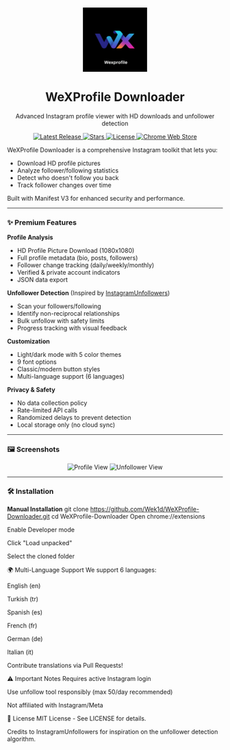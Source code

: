 <p align="center">
  <img src="icon.png" alt="WeXProfile Downloader Logo" width="150" />
</p>

<h1 align="center">WeXProfile Downloader</h1>

<p align="center">Advanced Instagram profile viewer with HD downloads and unfollower detection</p>

<p align="center">
  <a href="https://github.com/Wek1d/WeXProfile-Downloader/releases/latest">
    <img src="https://img.shields.io/github/v/release/Wek1d/WeXProfile-Downloader?style=for-the-badge&logo=github&color=blue" alt="Latest Release"/>
  </a>
  <a href="https://github.com/Wek1d/WeXProfile-Downloader/stargazers">
    <img src="https://img.shields.io/github/stars/Wek1d/WeXProfile-Downloader?style=for-the-badge&logo=github&color=yellow" alt="Stars"/>
  </a>
  <a href="https://github.com/Wek1d/WeXProfile-Downloader/blob/main/LICENSE">
    <img src="https://img.shields.io/github/license/Wek1d/WeXProfile-Downloader?style=for-the-badge&color=green" alt="License"/>
  </a>
  <a href="https://chrome.google.com/webstore/detail/wexprofile-downloader/">
    <img src="https://img.shields.io/chrome-web-store/v/EXTENSION_ID?style=for-the-badge&logo=google-chrome" alt="Chrome Web Store"/>
  </a>
</p>

WeXProfile Downloader is a comprehensive Instagram toolkit that lets you:
- Download HD profile pictures
- Analyze follower/following statistics
- Detect who doesn't follow you back
- Track follower changes over time

Built with Manifest V3 for enhanced security and performance.

---

### ✨ Premium Features

**Profile Analysis**
- HD Profile Picture Download (1080x1080)
- Full profile metadata (bio, posts, followers)
- Follower change tracking (daily/weekly/monthly)
- Verified & private account indicators
- JSON data export

**Unfollower Detection** (Inspired by [InstagramUnfollowers](https://github.com/davidarroyo1234/InstagramUnfollowers))
- Scan your followers/following
- Identify non-reciprocal relationships
- Bulk unfollow with safety limits
- Progress tracking with visual feedback

**Customization**
- Light/dark mode with 5 color themes
- 9 font options
- Classic/modern button styles
- Multi-language support (6 languages)

**Privacy & Safety**
- No data collection policy
- Rate-limited API calls
- Randomized delays to prevent detection
- Local storage only (no cloud sync)

---

### 🖼️ Screenshots

<p align="center">
  <img src="screenshots/profile-view.png" width="45%" alt="Profile View"/>
  <img src="screenshots/unfollower-view.png" width="45%" alt="Unfollower View"/>  
</p>

---

### 🛠️ Installation

**Manual Installation**
git clone https://github.com/Wek1d/WeXProfile-Downloader.git 
cd WeXProfile-Downloader
Open chrome://extensions

Enable Developer mode

Click "Load unpacked"

Select the cloned folder

🌍 Multi-Language Support
We support 6 languages:

English (en)

Turkish (tr)

Spanish (es)

French (fr)

German (de)

Italian (it)

Contribute translations via Pull Requests!

⚠️ Important Notes
Requires active Instagram login

Use unfollow tool responsibly (max 50/day recommended)

Not affiliated with Instagram/Meta

📜 License
MIT License - See LICENSE for details.

Credits to InstagramUnfollowers for inspiration on the unfollower detection algorithm.